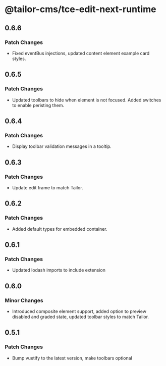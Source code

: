 # @tailor-cms/tce-edit-next-runtime

## 0.6.6

### Patch Changes

- Fixed eventBus injections, updated content element example card styles.

## 0.6.5

### Patch Changes

- Updated toolbars to hide when element is not focused. Added switches to enable peristing them.

## 0.6.4

### Patch Changes

- Display toolbar validation messages in a tooltip.

## 0.6.3

### Patch Changes

- Update edit frame to match Tailor.

## 0.6.2

### Patch Changes

- Added default types for embedded container.

## 0.6.1

### Patch Changes

- Updated lodash imports to include extension

## 0.6.0

### Minor Changes

- Introduced composite element support, added option to preview disabled and
  graded state, updated toolbar styles to match Tailor.

## 0.5.1

### Patch Changes

- Bump vuetify to the latest version, make toolbars optional
